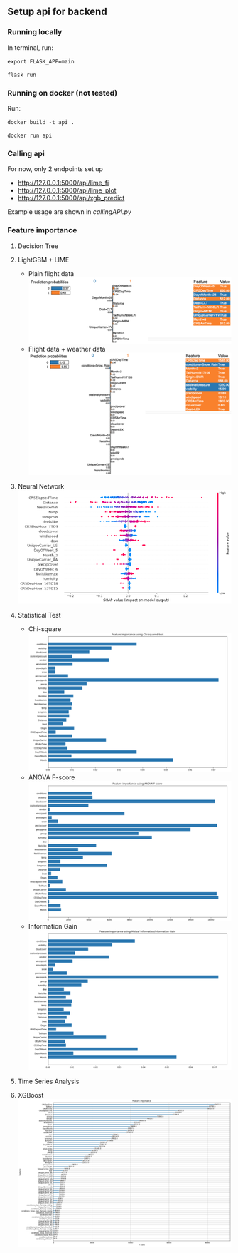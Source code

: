 ## Setup api for backend

### Running locally

In terminal, run:
```
export FLASK_APP=main
```
```
flask run
```

### Running on docker (not tested)

Run:
```
docker build -t api .
```
```
docker run api
```

### Calling api

For now, only 2 endpoints set up <br>
- http://127.0.0.1:5000/api/lime_fi
- http://127.0.0.1:5000/api/lime_plot
- http://127.0.0.1:5000/api/xgb_predict

Example usage are shown in *callingAPI.py*

### Feature importance
1. Decision Tree


2. LightGBM + LIME
   - Plain flight data
   ![](lightgbm/simple/sample_plot.png)
   - Flight data + weather data
   ![](lightgbm/weather/sample_plot.png)

3. Neural Network
![](NeuralNetwork/shap_plot.png)

4. Statistical Test
   - Chi-square
   ![](StatisticalTest/chi2.png)
   - ANOVA F-score
   ![](StatisticalTest/Fscore.png)
   - Information Gain
   ![](StatisticalTest/IG.png)

5. Time Series Analysis


6. XGBoost
![](XGBoost/XGBoost_importance_ranking.png)